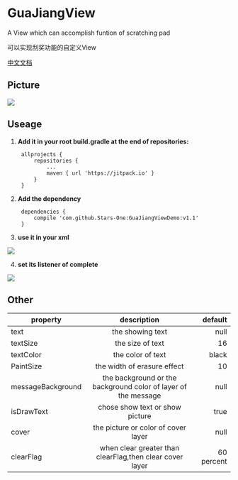 # GuaJiangView

A View which can accomplish funtion of scratching pad

可以实现刮奖功能的自定义View

[中文文档](https://www.cnblogs.com/kexing/p/9517867.html)
## Picture
![](https://images2018.cnblogs.com/blog/1210268/201808/1210268-20180822150127338-521279153.gif)

## Useage
1. **Add it in your root build.gradle at the end of repositories:**

		allprojects {
			repositories {
				...
				maven { url 'https://jitpack.io' }
			}
		}
2. **Add the dependency**

		dependencies {
		    compile 'com.github.Stars-One:GuaJiangViewDemo:v1.1'
		}
3. **use it in your xml**

![](https://images2018.cnblogs.com/blog/1210268/201808/1210268-20180822144920781-533871503.png)

4. **set its listener of  complete**

![](https://images2018.cnblogs.com/blog/1210268/201808/1210268-20180822145603405-31856029.png)

## Other
| property | description | default |
| - | :-: | -: |
| text| the showing text  | null |
| textSize| the size of text | 16 |
| textColor | the color of text | black |
| PaintSize| the width of erasure effect | 10 |
| messageBackground | the background or the background color of layer of the message | null |
| isDrawText | chose show text or show picture  | true |
|cover | the picture or color of cover layer | null|
| clearFlag  |  when clear greater than clearFlag,then clear cover layer | 60 percent|
